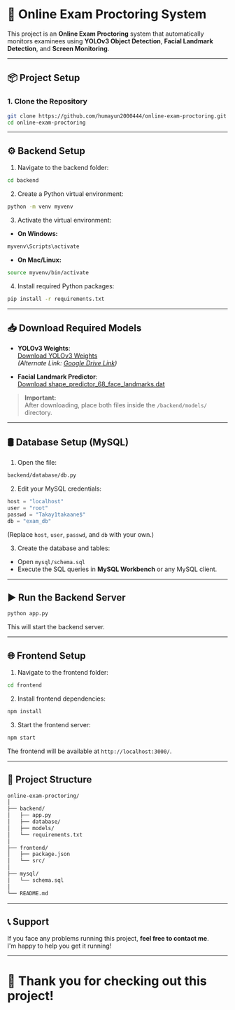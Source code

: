
# 🎯 Online Exam Proctoring System

This project is an **Online Exam Proctoring** system that automatically monitors examinees using **YOLOv3 Object Detection**, **Facial Landmark Detection**, and **Screen Monitoring**.

---

## 📦 Project Setup

### 1. Clone the Repository

```bash
git clone https://github.com/humayun2000444/online-exam-proctoring.git
cd online-exam-proctoring
```

---

## ⚙️ Backend Setup

1. Navigate to the backend folder:

```bash
cd backend
```

2. Create a Python virtual environment:

```bash
python -m venv myvenv
```

3. Activate the virtual environment:

- **On Windows:**

```bash
myvenv\Scripts\activate
```

- **On Mac/Linux:**

```bash
source myvenv/bin/activate
```

4. Install required Python packages:

```bash
pip install -r requirements.txt
```

---

## 📥 Download Required Models

- **YOLOv3 Weights**:  
  [Download YOLOv3 Weights](https://pjreddie.com/media/files/yolov3.weights)  
  *(Alternate Link: [Google Drive Link](https://drive.google.com/file/d/1BHnJwEdM_MtNIm6lBE7C3UuiFJ7v7fbl/view?usp=sharing))*

- **Facial Landmark Predictor**:  
  [Download shape_predictor_68_face_landmarks.dat](https://github.com/italojs/facial-landmarks-recognition/blob/master/shape_predictor_68_face_landmarks.dat?raw=true)

> **Important:**  
> After downloading, place both files inside the `/backend/models/` directory.

---

## 🛢️ Database Setup (MySQL)

1. Open the file:

```bash
backend/database/db.py
```

2. Edit your MySQL credentials:

```python
host = "localhost"
user = "root"
passwd = "Takay1takaane$"
db = "exam_db"
```

(Replace `host`, `user`, `passwd`, and `db` with your own.)

3. Create the database and tables:

- Open `mysql/schema.sql`
- Execute the SQL queries in **MySQL Workbench** or any MySQL client.

---

## ▶️ Run the Backend Server

```bash
python app.py
```

This will start the backend server.

---

## 🌐 Frontend Setup

1. Navigate to the frontend folder:

```bash
cd frontend
```

2. Install frontend dependencies:

```bash
npm install
```

3. Start the frontend server:

```bash
npm start
```

The frontend will be available at `http://localhost:3000/`.

---

## 📁 Project Structure

```bash
online-exam-proctoring/
│
├── backend/
│   ├── app.py
│   ├── database/
│   ├── models/
│   └── requirements.txt
│
├── frontend/
│   ├── package.json
│   └── src/
│
├── mysql/
│   └── schema.sql
│
└── README.md
```

---

## 📞 Support

If you face any problems running this project, **feel free to contact me**.  
I'm happy to help you get it running!

---

# 🙌 Thank you for checking out this project!
